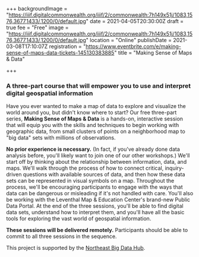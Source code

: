 +++
backgroundImage = "https://iiif.digitalcommonwealth.org/iiif/2/commonwealth:7h149x51j/1083,1576,3677,1433/,1200/0/default.jpg"
date = 2021-04-05T20:30:00Z
draft = true
fee = "Free"
image = "https://iiif.digitalcommonwealth.org/iiif/2/commonwealth:7h149x51j/1083,1576,3677,1433/,1200/0/default.jpg"
location = "Online"
publishDate = 2021-03-08T17:10:07Z
registration = "https://www.eventbrite.com/e/making-sense-of-maps-data-tickets-145130383885"
title = "Making Sense of Maps & Data"

+++
### A three-part course that will empower you to use and interpret digital geospatial information 

Have you ever wanted to make a map of data to explore and visualize the world around you, but didn't know where to start? Our free three-part series, **Making Sense of Maps & Data** is a hands-on, interactive session that will equip you with the skills and techniques to begin working with geographic data, from small clusters of points on a neighborhood map to "big data" sets with millions of observations.

**No prior experience is necessary.** (In fact, if you've already done data analysis before, you'll likely want to join one of our other workshops.) We'll start off by thinking about the relationship between information, data, and maps. We'll walk through the process of how to connect critical, inquiry-driven questions with available sources of data, and then how these data sets can be represented in visual symbols on a map. Throughout the process, we'll be encouraging participants to engage with the ways that data can be dangerous or misleading if it's not handled with care. You'll also be working with the Leventhal Map & Education Center's brand-new Public Data Portal. At the end of the three sessions, you'll be able to find digital data sets, understand how to interpret them, and you'll have all the basic tools for exploring the vast world of geospatial information.

**These sessions will be delivered remotely.** Participants should be able to commit to all three sessions in the sequence.

This project is supported by the [Northeast Big Data Hub](https://nebigdatahub.org).